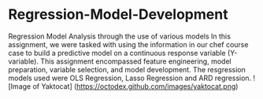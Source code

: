 # Regression-Model-Development
Regression Model Analysis through the use of various models
In this assignment, we were tasked with using the information in our chef course case to build a predictive model on a continuous response variable (Y-variable). This assignment encompassed feature engineering, model preparation, variable selection, and model development.
The resgression models used were OLS Regression, Lasso Regression and ARD regression.
![Image of Yaktocat]
(https://octodex.github.com/images/yaktocat.png)

